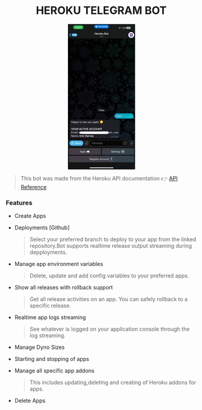 <div align="center">
  <h1>HEROKU TELEGRAM BOT</h1>
  <img src="heroku_1.png" alt="Menu Options" style="display: block; margin: 0 auto;">
</div>

> This bot was made from the Heroku API documentation 👉 <a href='https://devcenter.heroku.com/articles/platform-api-reference'>API Reference</a>

### Features

- Create Apps

- Deployments [Github]

  > Select your preferred branch to deploy to your app from the linked repository.Bot supports realtime release output streaming during depployments.

- Manage app environment variables

  > Delete, update and add config variables to your preferred apps.

- Show all releases with rollback support

  > Get all release activities on an app. You can safely rollback to a specific release.

- Realtime app logs streaming

  > See whatever is logged on your application console through the log streaming.

- Manage Dyno Sizes

- Starting and stopping of apps

- Manage all specific app addons

  > This includes updating,deleting and creating of Heroku addons for apps.

- Delete Apps
